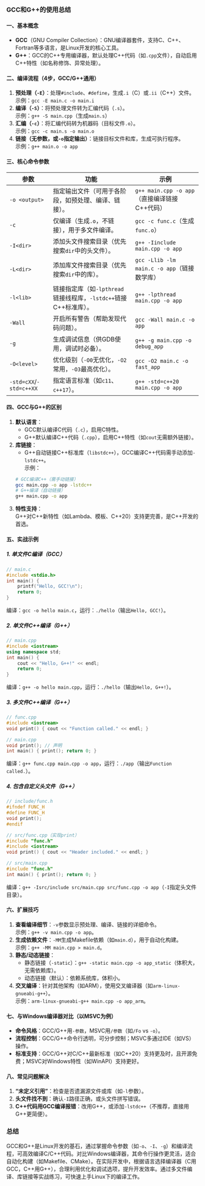 
### GCC和G++的使用总结

#### 一、基本概念
- **GCC**（GNU Compiler Collection）：GNU编译器套件，支持C、C++、Fortran等多语言，是Linux开发的核心工具。  
- **G++**：GCC的C++专用编译器，默认处理C++代码（如`.cpp`文件），自动启用C++特性（如名称修饰、异常处理）。

#### 二、编译流程（4步，GCC/G++通用）
1. **预处理（`-E`）**：处理`#include`、`#define`，生成`.i`（C）或`.ii`（C++）文件。  
   示例：`gcc -E main.c -o main.i`  
2. **编译（`-S`）**：将预处理文件转为汇编代码（`.s`）。  
   示例：`g++ -S main.cpp`（生成`main.s`）  
3. **汇编（`-c`）**：将汇编代码转为机器码（目标文件`.o`）。  
   示例：`gcc -c main.s -o main.o`  
4. **链接（无参数，或`-o`指定输出）**：链接目标文件和库，生成可执行程序。  
   示例：`g++ main.o -o app`

#### 三、核心命令参数
| **参数**       | **功能**                                                                 | **示例**                                      |
|----------------|--------------------------------------------------------------------------|---------------------------------------------|
| `-o <output>`  | 指定输出文件（可用于各阶段，如预处理、编译、链接）。                    | `g++ main.cpp -o app`（直接编译链接C++代码） |
| `-c`           | 仅编译（生成`.o`，不链接），用于多文件编译。                            | `gcc -c func.c`（生成`func.o`）              |
| `-I<dir>`      | 添加头文件搜索目录（优先搜索`dir`中的头文件）。                        | `g++ -Iinclude main.cpp -o app`              |
| `-L<dir>`      | 添加库文件搜索目录（优先搜索`dir`中的库）。                            | `gcc -Llib -lm main.c -o app`（链接数学库）  |
| `-l<lib>`      | 链接指定库（如`-lpthread`链接线程库，`-lstdc++`链接C++标准库）。       | `g++ -lpthread main.cpp -o app`              |
| `-Wall`        | 开启所有警告（帮助发现代码问题）。                                      | `gcc -Wall main.c -o app`                    |
| `-g`           | 生成调试信息（供GDB使用，调试时必备）。                                | `g++ -g main.cpp -o debug_app`               |
| `-O<level>`    | 优化级别（`-O0`无优化，`-O2`常用，`-O3`最高优化）。                   | `gcc -O2 main.c -o fast_app`                 |
| `-std=cXX`/`-std=c++XX` | 指定语言标准（如`c11`、`c++17`）。                              | `g++ -std=c++20 main.cpp -o app`             |

#### 四、GCC与G++的区别
1. **默认语言**：  
   - GCC默认编译C代码（`.c`），启用C特性。  
   - G++默认编译C++代码（`.cpp`），启用C++特性（如`cout`无需额外链接）。  
2. **库链接**：  
   - G++自动链接C++标准库（`libstdc++`），GCC编译C++代码需手动添加`-lstdc++`。  
   示例：  
   ```bash
   # GCC编译C++（需手动链接）
   gcc main.cpp -o app -lstdc++  
   # G++编译（自动链接）
   g++ main.cpp -o app  
   ```
3. **特性支持**：  
   G++对C++新特性（如Lambda、模板、C++20）支持更完善，是C++开发的首选。

#### 五、实战示例
##### 1. 单文件C编译（GCC）
```c
// main.c
#include <stdio.h>
int main() {
    printf("Hello, GCC!\n");
    return 0;
}
```
编译：`gcc -o hello main.c`，运行：`./hello`（输出`Hello, GCC!`）。

##### 2. 单文件C++编译（G++）
```cpp
// main.cpp
#include <iostream>
using namespace std;
int main() {
    cout << "Hello, G++!" << endl;
    return 0;
}
```
编译：`g++ -o hello main.cpp`，运行：`./hello`（输出`Hello, G++!`）。

##### 3. 多文件C++编译（G++）
```cpp
// func.cpp
#include <iostream>
void print() { cout << "Function called." << endl; }
```
```cpp
// main.cpp
void print(); // 声明
int main() { print(); return 0; }
```
编译：`g++ func.cpp main.cpp -o app`，运行：`./app`（输出`Function called.`）。

##### 4. 包含自定义头文件（G++）
```cpp
// include/func.h
#ifndef FUNC_H
#define FUNC_H
void print();
#endif
```
```cpp
// src/func.cpp（实现print）
#include "func.h"
#include <iostream>
void print() { cout << "Header included." << endl; }
```
```cpp
// src/main.cpp
#include "func.h"
int main() { print(); return 0; }
```
编译：`g++ -Isrc/include src/main.cpp src/func.cpp -o app`（`-I`指定头文件目录）。

#### 六、扩展技巧
1. **查看编译细节**：`-v`参数显示预处理、编译、链接的详细命令。  
   示例：`g++ -v main.cpp -o app`。  
2. **生成依赖文件**：`-MM`生成Makefile依赖（如`main.d`），用于自动化构建。  
   示例：`g++ -MM main.cpp > main.d`。  
3. **静态/动态链接**：  
   - 静态链接（`-static`）：`g++ -static main.cpp -o app_static`（体积大，无需依赖库）。  
   - 动态链接（默认）：依赖系统库，体积小。  
4. **交叉编译**：针对其他架构（如ARM），使用交叉编译器（如`arm-linux-gnueabi-g++`）。  
   示例：`arm-linux-gnueabi-g++ main.cpp -o app_arm`。

#### 七、与Windows编译器对比（以MSVC为例）
- **命令风格**：GCC/G++用`-参数`，MSVC用`/参数`（如`/Fo` vs `-o`）。  
- **流程控制**：GCC/G++命令行透明，可分步控制；MSVC多通过IDE（如VS）操作。  
- **标准支持**：GCC/G++对C/C++最新标准（如C++20）支持更及时，且开源免费；MSVC对Windows特性（如WinAPI）支持更好。

#### 八、常见问题解决
1. **“未定义引用”**：检查是否遗漏源文件或库（如`-l`参数）。  
2. **头文件找不到**：确认`-I`路径正确，或头文件拼写错误。  
3. **C++代码用GCC编译报错**：改用G++，或添加`-lstdc++`（不推荐，直接用G++更简便）。

### 总结
GCC和G++是Linux开发的基石，通过掌握命令参数（如`-o`、`-I`、`-g`）和编译流程，可高效编译C/C++代码。对比Windows编译器，其命令行操作更灵活，适合自动化构建（如Makefile、CMake）。在实际开发中，根据语言选择编译器（C用GCC，C++用G++），合理利用优化和调试选项，提升开发效率。通过多文件编译、库链接等实战练习，可快速上手Linux下的编译工作。